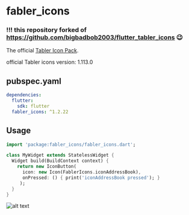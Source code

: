 # fabler_icons
### !!! this repository forked of https://github.com/bigbadbob2003/flutter_tabler_icons 😉

The official [Tabler Icon Pack](https://github.com/tabler/tabler-icons).

official Tabler icons version: 1.113.0

## pubspec.yaml
```yml
dependencies:
  flutter:
    sdk: flutter
  fabler_icons: ^1.2.22
```

## Usage
```Dart
import 'package:fabler_icons/fabler_icons.dart';

class MyWidget extends StatelessWidget {
  Widget build(BuildContext context) {
    return new IconButton(
      icon: new Icon(FablerIcons.iconAddressBook),
      onPressed: () { print('iconAddressBook pressed'); }
     );
  }
}
```

![alt text](https://github.com/bigbadbob2003/fabler_icons/raw/master/.github/screenshot.png)
